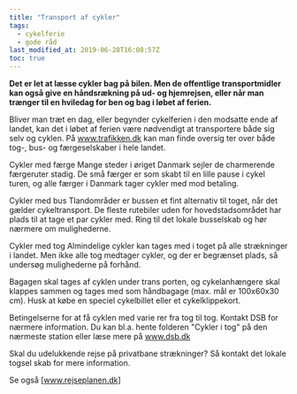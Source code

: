 ```yaml
---
title: "Transport af cykler"
tags:
  - cykelferie
  - gode råd
last_modified_at: 2019-06-28T16:08:57Z
toc: true
---
```


**Det er let at læsse cykler bag på bilen. Men de offentlige transportmidler kan også give en håndsrækning på ud- og hjemrejsen, eller når man trænger til en hviledag for ben og bag i løbet af ferien.**

Bliver man træt en dag, eller begynder cykelferien i den modsatte ende af landet, kan det i løbet af ferien være nødvendigt at transportere både sig selv og cyklen. På www.trafikken.dk kan man finde oversig ter over både tog-, bus- og færgeselskaber i hele landet. 

Cykler med færge Mange steder i øriget Danmark sejler de charmerende færgeruter stadig. De små færger er som skabt til en lille pause i cykel turen, og alle færger i Danmark tager cykler med mod betaling. 

Cykler med bus Tlandområder er bussen et fint alternativ til toget, når det gælder cykeltransport. De fleste rutebiler uden for hovedstadsområdet har plads til at tage et par cykler med. Ring til det lokale busselskab og hør nærmere om mulighederne. 

Cykler med tog Almindelige cykler kan tages med i toget på alle strækninger i landet. Men ikke alle tog medtager cykler, og der er begrænset plads, så undersøg mulighederne på forhånd. 

Bagagen skal tages af cyklen under trans porten, og cykelanhængere skal klappes sammen og tages med som håndbagage (max. mål er 100x60x30 cm). Husk at købe en speciel cykelbillet eller et cykelklippekort. 

Betingelserne for at få cyklen med varie rer fra tog til tog. Kontakt DSB for nærmere information. Du kan bl.a. hente folderen "Cykler i tog" på den nærmeste station eller læse mere på www.dsb.dk 

Skal du udelukkende rejse på privatbane strækninger? Så kontakt det lokale togsel skab for mere information. 

Se også [www.rejseplanen.dk]
